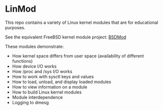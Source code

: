 # LinMod
This repo contains a variety of Linux kernel modules that are for educational purposes.

See the equivalent FreeBSD kernel module project: [BSDMod](https://github.com/ldilley/bsdmod)

These modules demonstrate:

* How kernel space differs from user space (availability of different functions)
* How device I/O works
* How /proc and /sys I/O works
* How to work with sysctl keys and values
* How to load, unload, and display loaded modules
* How to view information on a module
* How to build Linux kernel modules
* Module interdependence
* Logging to dmesg
